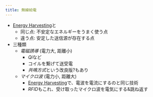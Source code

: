 ```yaml
---
title: 無線給電
---
```


* [Energy Harvesting](Energy%20Harvesting.md)と
  * 同じ点: 不安定なエネルギーをうまく使う点
  * 違う点: 安定した送信源が存在する点
* 三種類
  * *電磁誘導* (電力大, 距離小)
    * *Qi*など
    * コイルを繋げて送受電
    * *共鳴方式*という改良版?もあり
  * *マイクロ波* (電力小, 距離大)
    * [Energy Harvesting](Energy%20Harvesting.md)で、電波を電流にするのと同じ技術
    * *RFID*もこれ、受け取ったマイクロ波を電気にする&跳ね返す
